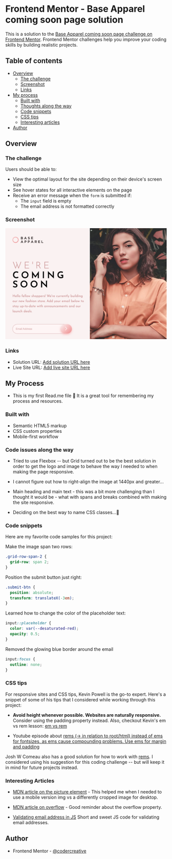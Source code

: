 # Frontend Mentor - Base Apparel coming soon page solution

This is a solution to the [Base Apparel coming soon page challenge on Frontend Mentor](https://www.frontendmentor.io/challenges/base-apparel-coming-soon-page-5d46b47f8db8a7063f9331a0). Frontend Mentor challenges help you improve your coding skills by building realistic projects.

## Table of contents

- [Overview](#overview)
  - [The challenge](#the-challenge)
  - [Screenshot](#screenshot)
  - [Links](#links)
- [My process](#my-process)
  - [Built with](#built-with)
  - [Thoughts along the way](#thoughts-along-the-way)
  - [Code snippets](#code-snippets)
  - [CSS tips](#css-tips)
  - [Interesting articles](#interesting-articles)
- [Author](#author)

## Overview

### The challenge

Users should be able to:

- View the optimal layout for the site depending on their device's screen size
- See hover states for all interactive elements on the page
- Receive an error message when the `form` is submitted if:
  - The `input` field is empty
  - The email address is not formatted correctly

### Screenshot

![Design preview for the Base Apparel coming soon page coding challenge](./images/base-apparel.png)

### Links

- Solution URL: [Add solution URL here](https://your-solution-url.com)
- Live Site URL: [Add live site URL here](https://your-live-site-url.com)

## My Process

- This is my first Read.me file 🎉 It is a great tool for remembering my process and resources.

### Built with

- Semantic HTML5 markup
- CSS custom properties
- Mobile-first workflow

### Code issues along the way

- Tried to use Flexbox -- but Grid turned out to be the best solution in order to get the logo and image to behave the way I needed to when making the page responsive.

- I cannot figure out how to right-align the image at 1440px and greater...

- Main heading and main text - this was a bit more challenging than I thought it would be - what with spans and breaks combined with making the site responsive.

- Deciding on the best way to name CSS classes...🤔

### Code snippets

Here are my favorite code samples for this project:

Make the image span two rows:

```css
.grid-row-span-2 {
  grid-row: span 2;
}
```

Position the submit button just right:

```css
.submit-btn {
  position: absolute;
  transform: translateX(-3em);
}
```

Learned how to change the color of the placeholder text:

```css
input::placeholder {
  color: var(--desaturated-red);
  opacity: 0.5;
}
```

Removed the glowing blue border around the email

```css
input:focus {
  outline: none;
}
```

### CSS tips

For responsive sites and CSS tips, Kevin Powell is the go-to expert. Here's a snippet of some of his tips that I considered while working through this project:

- **Avoid height whenever possible. Websites are naturally responsive.** Consider using the padding property instead. Also, checkout Kevin's em vs rem lesson: [em vs rem](https://youtu.be/_-aDOAMmDHI)

- Youtube episode about
  [rems (-> in relation to root/html) instead of ems for fontsizes, as ems cause compounding problems. Use ems for margin and padding](https://www.youtube.com/watch?v=pautqDqa54I)

Josh W Comeau also has a good solution for how to work with [rems](https://www.joshwcomeau.com/css/surprising-truth-about-pixels-and-accessibility/#the-625-trick). I considered using his suggestion for this coding challenge -- but will keep it in mind for future projects instead.

### Interesting Articles

- [MDN article on the picture element](https://developer.mozilla.org/en-US/docs/Web/HTML/Element/picture) - This helped me when I needed to use a mobile version img vs a differently cropped image for desktop.

- [MDN article on overflow](https://developer.mozilla.org/en-US/docs/Web/CSS/overflow) - Good reminder about the overflow property.

- [Validating email address in JS](https://ui.dev/validate-email-address-javascript)
  Short and sweet JS code for validating email addresses.

## Author

- Frontend Mentor - [@codercreative](https://www.frontendmentor.io/profile/codercreative)
